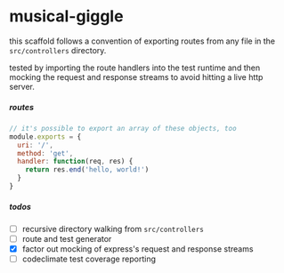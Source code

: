 
# musical-giggle

this scaffold follows a convention of exporting routes from any file in the `src/controllers` directory.

tested by importing the route handlers into the test runtime and then mocking the request and response streams to avoid hitting a live http server.

##### routes

```javascript
// it's possible to export an array of these objects, too
module.exports = {
  uri: '/',
  method: 'get',
  handler: function(req, res) {
    return res.end('hello, world!')
  }
}
```

##### todos

* [ ] recursive directory walking from `src/controllers`
* [ ] route and test generator
* [x] factor out mocking of express's request and response streams
* [ ] codeclimate test coverage reporting
